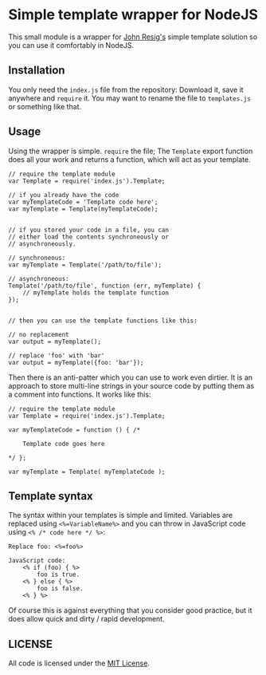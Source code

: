 # Simple template wrapper for NodeJS

This small module is a wrapper for [John Resig's](http://ejohn.org/) simple template solution so you can use it comfortably in NodeJS. 

## Installation

You only need the `index.js` file from the repository: Download it, save it anywhere and `require` it. You may want to rename the file to `templates.js` or something like that.


## Usage

Using the wrapper is simple. `require` the file; The `Template` export function does all your work and returns a function, which will act as your template.

    // require the template module
    var Template = require('index.js').Template;

    // if you already have the code
    var myTemplateCode = 'Template code here';
    var myTemplate = Template(myTemplateCode);


    // if you stored your code in a file, you can
    // either load the contents synchroneously or
    // asynchroneously.
    
    // synchroneous:
    var myTemplate = Template('/path/to/file');
    
    // asynchroneous:
    Template('/path/to/file', function (err, myTemplate) {
        // myTemplate holds the template function
    });  
    
    
    // then you can use the template functions like this:
    
    // no replacement
    var output = myTemplate();
    
    // replace 'foo' with 'bar'
    var output = myTemplate({foo: 'bar'});
    
Then there is an anti-patter which you can use to work even dirtier. It is an approach to store multi-line strings in your source code by putting them as a comment into functions. It works like this:

    // require the template module
    var Template = require('index.js').Template;
    
    var myTemplateCode = function () { /*
    
        Template code goes here
    
    */ };
    
    var myTemplate = Template( myTemplateCode );
    
## Template syntax

The syntax within your templates is simple and limited. Variables are replaced using `<%=VariableName%>` and you can throw in JavaScript code using `<% /* code here */ %>`:

    Replace foo: <%=foo%>
    
    JavaScript code: 
        <% if (foo) { %>
            foo is true.
        <% } else { %>
            foo is false.
        <% } %>

Of course this is against everything that you consider good practice, but it does allow quick and dirty / rapid development.
    
## LICENSE

All code is licensed under the [MIT License](http://en.wikipedia.org/wiki/MIT_License).